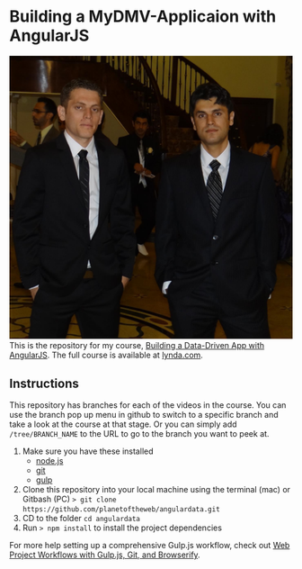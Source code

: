# Building a MyDMV-Applicaion with AngularJS
![Building a DMV exam Application with AngularJS](Zia_Murtaza.jpg)
 This is the repository for my course, [Building a Data-Driven App with AngularJS](http://www.lynda.com/AngularJS-tutorials/Building-Data-Driven-App-AngularJS/368918-2.html). The full course is available at  [lynda.com](http://lynda.com).

## Instructions
This repository has branches for each of the videos in the course. You can use the branch pop up menu in github to switch to a specific branch and take a look at the course at that stage. Or you can simply add `/tree/BRANCH_NAME` to the URL to go to the branch you want to peek at.

1. Make sure you have these installed
    - [node.js](http://nodejs.org/)
    - [git](http://git-scm.com/)
    - [gulp](http://gulpjs.com/)
2. Clone this repository into your local machine using the terminal (mac) or Gitbash (PC) `> git clone https://github.com/planetoftheweb/angulardata.git`
3. CD to the folder `cd angulardata`
4. Run `> npm install` to install the project dependencies

For more help setting up a comprehensive Gulp.js workflow, check out [Web Project Workflows with Gulp.js, Git, and Browserify](http://www.lynda.com/Web-Web-Design-tutorials/Web-Project-Workflows-Gulpjs-Git-Browserify/154416-2.html).



